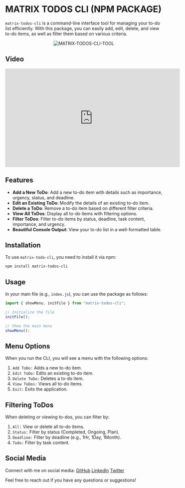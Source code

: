 # MATRIX TODOS CLI (NPM PACKAGE)

`matrix-todos-cli` is a command-line interface tool for managing your to-do list efficiently. With this package, you can easily add, edit, delete, and view to-do items, as well as filter them based on various criteria.

<p align="center">
  <img src="https://res.cloudinary.com/dq3pru6ji/image/upload/v1725024488/OWN%20IMAGES/MATRIX-TODOS-CLI-TOOL_ybhmlx.png" alt="MATRIX-TODOS-CLI-TOOL">
</p>

## Video

<iframe width="560" height="315" src="https://www.youtube.com/embed/bOPKJykezAg" frameborder="0" allow="accelerometer; autoplay; clipboard-write; encrypted-media; gyroscope; picture-in-picture" allowfullscreen></iframe>

## Features

- **Add a New ToDo**: Add a new to-do item with details such as importance, urgency, status, and deadline.
- **Edit an Existing ToDo**: Modify the details of an existing to-do item.
- **Delete a ToDo**: Remove a to-do item based on different filter criteria.
- **View All ToDos**: Display all to-do items with filtering options.
- **Filter ToDos**: Filter to-do items by status, deadline, task content, importance, and urgency.
- **Beautiful Console Output**: View your to-do list in a well-formatted table.

## Installation

To use `matrix-todo-cli`, you need to install it via npm:

```bash
npm install matrix-todos-cli
```

## Usage

In your main file (e.g., `index.js`), you can use the package as follows:

```js
import { showMenu, initFile } from "matrix-todos-cli";

// Initialize the file
initFile();

// Show the main menu
showMenu();
```

## Menu Options

When you run the CLI, you will see a menu with the following options:

1. `Add ToDo:` Adds a new to-do item.
2. `Edit ToDo:` Edits an existing to-do item.
3. `Delete ToDo:` Deletes a to-do item.
4. `View ToDos:` Views all to-do items.
5. `Exit:` Exits the application.

## Filtering ToDos

When deleting or viewing to-dos, you can filter by:

1. `All:` View or delete all to-do items.
2. `Status:` Filter by status (Completed, Ongoing, Plan).
3. `Deadline:` Filter by deadline (e.g., 1Hr, 1Day, 1Month).
4. `Todo:` Filter by task content.

## Social Media

Connect with me on social media:
[GitHub](https://github.com/BCAPATHSHALA)
[LinkedIn](https://www.linkedin.com/in/manojoffcialmj/)
[Twitter](https://twitter.com/manojofficialmj)

Feel free to reach out if you have any questions or suggestions!
